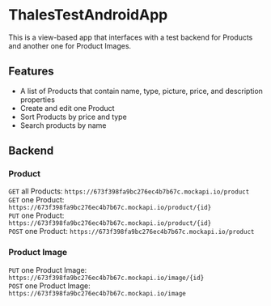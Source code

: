 # ThalesTestAndroidApp
This is a view-based app that interfaces with a test backend for Products and another one for Product Images.
## Features
- A list of Products that contain name, type, picture, price, and description properties
- Create and edit one Product
- Sort Products by price and type
- Search products by name
## Backend
### Product
`GET` all Products: `https://673f398fa9bc276ec4b7b67c.mockapi.io/product`<br/>
`GET` one Product: `https://673f398fa9bc276ec4b7b67c.mockapi.io/product/{id}`<br/>
`PUT` one Product: `https://673f398fa9bc276ec4b7b67c.mockapi.io/product/{id}`<br/>
`POST` one Product: `https://673f398fa9bc276ec4b7b67c.mockapi.io/product`
### Product Image
`PUT` one Product Image: `https://673f398fa9bc276ec4b7b67c.mockapi.io/image/{id}`<br/>
`POST` one Product Image: `https://673f398fa9bc276ec4b7b67c.mockapi.io/image`
